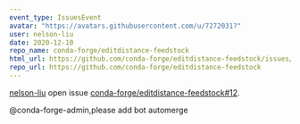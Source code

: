 ```yaml
---
event_type: IssuesEvent
avatar: "https://avatars.githubusercontent.com/u/7272031?"
user: nelson-liu
date: 2020-12-10
repo_name: conda-forge/editdistance-feedstock
html_url: https://github.com/conda-forge/editdistance-feedstock/issues/12
repo_url: https://github.com/conda-forge/editdistance-feedstock
---
```


<a href='https://github.com/nelson-liu' target='_blank'>nelson-liu</a> open issue <a href='https://github.com/conda-forge/editdistance-feedstock/issues/12' target='_blank'>conda-forge/editdistance-feedstock#12</a>.

<p>@conda-forge-admin,please add bot automerge</p><small><!--...</small><a href='https://github.com/conda-forge/editdistance-feedstock/issues/12' target='_blank'>View Comment</a>